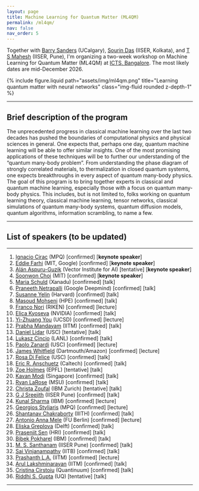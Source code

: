 ```yaml
---
layout: page
title: Machine Learning for Quantum Matter (ML4QM)
permalink: /ml4qm/
nav: false
nav_order: 5
---
```


Together with [Barry Sanders](https://iqst.ca/people/peoplepage.php?id=4) (UCalgary), [Sourin Das](https://www.iiserkol.ac.in/web/en/people/faculty/dps/sourin/#gsc.tab=0) (IISER, Kolkata), and [T S Mahesh](http://sites.iiserpune.ac.in/~mahesh.ts/homepage.htm) (IISER, Pune), I'm organizing a two-week workshop on Machine Learning for Quantum Matter (ML4QM) at [ICTS, Bangalore](https://www.icts.res.in). The most likely dates are mid-December 2026.

<div class="row">
  <div class="col-md-6 offset-md-3">
    {% include figure.liquid
         path="assets/img/ml4qm.png"
         title="Learning quantum matter with neural networks"
         class="img-fluid rounded z-depth-1" %}
  </div>
</div>

---

## Brief description of the program

The unprecedented progress in classical machine learning over the last two decades has pushed the boundaries of computational physics and physical sciences in general. One expects that, perhaps one day, quantum machine learning will be able to offer similar insights. One of the most promising applications of these techniques will be to further our understanding of the “quantum many-body problem”. From understanding the phase diagram of strongly correlated materials, to thermalization in closed quantum systems, one expects breakthroughs in every aspect of quantum many-body physics. The goal of this program is to bring together experts in classical and quantum machine learning, especially those with a focus on quantum many-body physics. This includes, but is not limited to, folks working on quantum learning theory, classical machine learning, tensor networks, classical simulations of quantum many-body systems, quantum diffusion models, quantum algorithms, information scrambling, to name a few.

---

## List of speakers (to be updated)

---

1. [Ignacio Cirac](https://scholar.google.com/citations?user=gPGlTbgAAAAJ) (MPQ) \[confirmed\] \[**keynote speaker**\]  
2. [Eddie Farhi](https://scholar.google.com/citations?user=DamXbWAAAAAJ&hl=en) (MIT, Google) \[confirmed\] \[**keynote speaker**\]  
3. [Alán Aspuru-Guzik](https://scholar.google.com/citations?user=Ag_6KEgAAAAJ&hl=en) (Vector Institute for AI) \[tentative\] \[**keynote speaker**\]  
4. [Soonwon Choi](https://scholar.google.com/citations?hl=en&user=BmwoUaoAAAAJ) (MIT) \[confirmed\] \[**keynote speaker**\]  
5. [Maria Schuld](https://scholar.google.com/citations?user=_ih_hwUAAAAJ) (Xanadu) \[confirmed\] \[talk\]  
6. [Praneeth Netrapalli](https://scholar.google.com/citations?user=mim8FQkAAAAJ&hl=en&oi=ao) (Google Deepmind) \[confirmed\] \[talk\]  
7. [Susanne Yelin](https://scholar.google.com/citations?user=Z8rxIggAAAAJ) (Harvard) \[confirmed\] \[talk\]  
8. [Masoud Mohseni](https://scholar.google.com/citations?hl=en&user=KhCiiawAAAAJ&view_op=list_works) (HPE) \[confirmed\] \[talk\]  
9. [Franco Nori](https://scholar.google.com/citations?user=SRUYLREAAAAJ) (RIKEN) \[confirmed\] \[lecture\]  
10. [Elica Kyoseva](https://scholar.google.com/citations?hl=en&user=C6cblNQAAAAJ&view_op=list_works&sortby=pubdate) (NVIDIA) \[confirmed\] \[talk\]  
11. [Yi-Zhuang You](https://scholar.google.com/citations?user=PLFbeHMAAAAJ&hl=en&oi=ao) (UCSD) \[confirmed\] \[lecture\]  
12. [Prabha Mandayam](https://scholar.google.com/citations?user=kHDUY0QAAAAJ) (IITM) \[confirmed\] \[talk\]  
13. [Daniel Lidar](https://scholar.google.com/citations?user=2J2t64gAAAAJ&hl=en) (USC) \[tentative\] \[talk\]  
14. [Lukasz Cincio](https://scholar.google.com/citations?user=opZLj2AAAAAJ) (LANL) \[confirmed\] \[talk\]  
15. [Paolo Zanardi](https://scholar.google.com/citations?user=Tsn9P-YAAAAJ&hl=en) (USC) \[confirmed\] \[lecture\]  
16. [James Whitfield](https://scholar.google.com/citations?hl=en&user=XLMWVzQAAAAJ&view_op=list_works) (Dartmouth/Amazon) \[confirmed\] \[lecture\]  
17. [Rosa Di Felice](https://scholar.google.com/citations?user=u8kJRZgAAAAJ&hl=en) (USC) \[confirmed\] \[talk\]  
18. [Eric R. Anschuetz](https://scholar.google.com/citations?user=dCjnZaUAAAAJ) (Caltech) \[confirmed\] \[talk\]  
19. [Zoe Holmes](https://scholar.google.com/citations?user=UFRCxUwAAAAJ&hl=en) (EPFL) \[tentative\] \[talk\]  
20. [Kavan Modi](https://scholar.google.com/citations?user=96Uzen0AAAAJ) (Singapore) \[confirmed\] \[talk\]  
21. [Ryan LaRose](https://scholar.google.com/citations?user=BLeRseAAAAAJ) (MSU) \[confirmed\] \[talk\]  
22. [Christa Zoufal](https://scholar.google.com/citations?user=4l3kCFEAAAAJ) (IBM Zurich) \[tentative\] \[talk\]  
23. [G J Sreejith](https://scholar.google.com/citations?user=G4n2WsAAAAAJ&hl=en) (IISER Pune) \[confirmed\] \[talk\]  
24. [Kunal Sharma](https://scholar.google.com/citations?user=E2eolAwAAAAJ&hl=en&oi=ao) (IBM) \[confirmed\] \[lecture\]  
25. [Georgios Styliaris](https://scholar.google.com/citations?user=h-Pis-oAAAAJ&hl=en) (MPQ) \[confirmed\] \[lecture\]  
26. [Shantanav Chakraborty](https://scholar.google.com/citations?user=NXOEEbcAAAAJ&hl=en&oi=ao) (IIITH) \[confirmed\] \[talk\]  
27. [Antonio Anna Mele](https://scholar.google.com/citations?user=IgnTVy4AAAAJ) (FU Berlin) \[confirmed\] \[lecture\]  
28. [Eliska Greplova](https://scholar.google.cz/citations?&user=WIPqU4gAAAAJ) (Delft) \[confirmed\] \[talk\]  
29. [Prasenjit Sen](https://scholar.google.com/citations?user=t6vcf4_IvjcC&hl=en) (HRI) \[confirmed\] \[talk\]  
30. [Bibek Pokharel](https://scholar.google.com/citations?user=ZQXqgsEAAAAJ&hl=en) (IBM) \[confirmed\] \[talk\]  
31. [M. S. Santhanam](http://sites.iiserpune.ac.in/~santh/) (IISER Pune) \[confirmed\] \[talk\]  
32. [Sai Vinjanampathy](https://scholar.google.com/citations?user=DU_Z0-oAAAAJ&hl=en) (IITB) \[confirmed\] \[talk\]  
33. [Prashanth L.A.](https://scholar.google.com/citations?user=Q1YXWpoAAAAJ&hl=en) (IITM) \[confirmed\] \[lecture\]  
34. [Arul Lakshminarayan](https://scholar.google.com/citations?user=LfokqNQAAAAJ&hl=en&oi=ao) (IITM) \[confirmed\] \[talk\]  
35. [Cristina Cirstoiu](https://scholar.google.com/citations?user=28xVFfgAAAAJ&hl=en) (Quantinuum) \[confirmed\] \[talk\]  
36. [Riddhi S. Gupta](https://scholar.google.com/citations?hl=en&user=exXac4gAAAAJ&view_op=list_works) (UQ) \[tentative\] \[talk\]

---